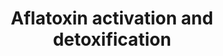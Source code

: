 ---
annotations:
- type: Pathway Ontology
  value: aflatoxin metabolic pathway
authors:
- ReactomeTeam
- Mkutmon
description: Aflatoxins are among the principal mycotoxins produced as secondary metabolites
  by the molds Aspergillus flavus and Aspergillus parasiticus that contaminate economically
  important food and feed crops (Wild & Turner 2002). Aflatoxin B1 (AFB1) is the most
  potent naturally occurring carcinogen known and is also an immunosuppressant. It
  is a potent hepatocarcinogenic agent in many species, and has been implicated in
  the etiology of human hepatocellular carcinoma. Poultry, especially turkeys, are
  extremely sensitive to the toxic and carcinogenic action of AFB1 present in animal
  feed, resulting in multi-million dollar losses to the industry. Discerning the biochemical
  and molecular mechanisms of this extreme sensitivity of poultry to AFB1 will help
  with the development of new strategies to increase aflatoxin resistance (Rawal et
  al. 2010, Diaz & Murcia 2011).<br><br><br>AFB1 has one major genotoxic metabolic
  fate, conversion to AFXBO, and several others that are less mutagenic but that can
  still be quite toxic. AFB1 can be oxidised to the toxic AFB1 exo 8,9 epoxide (AFXBO)
  product by several cytochrome P450 enzymes, especially P450 3A4 in the liver. This
  8,9 epoxide can react with the N7 atom of a guanyl base of DNA to produce adducts
  by intercalating between DNA base pairs. The exo epoxide is unstable in solution,
  however, and can react spontaneously to form a diol that is no longer reactive with
  DNA. The diol product in turn undergoes base-catalysed rearrangement to a dialdehyde
  that can react with protein lysine residues. AFB1 can also be metabolised to products
  (AFQ1, AFM1, AFM1E) which have far less genotoxic consequences than AFB1. The main
  route of detoxification of AFB1 is conjugation of its reactive 8,9-epoxide form
  with glutathione (GSH). This reaction is carried out by trimeric glutathione transferases
  (GSTs), providing a chemoprotective mechanism against toxicity. Glutathione conjugates
  are usually excreted as mercapturic acids in urine (Guengerich et al. 1998, Hamid
  et al. 2013). The main metabolic routes of aflatoxin in humans are described here.  View
  original pathway at [http://www.reactome.org/PathwayBrowser/#DIAGRAM=5423646 Reactome].
last-edited: 2021-01-25
organisms:
- Homo sapiens
redirect_from:
- /index.php/Pathway:WP3306
- /instance/WP3306
schema-jsonld:
- '@context': https://schema.org/
  '@id': https://wikipathways.github.io/pathways/WP3306.html
  '@type': Dataset
  creator:
    '@type': Organization
    name: WikiPathways
  description: Aflatoxins are among the principal mycotoxins produced as secondary
    metabolites by the molds Aspergillus flavus and Aspergillus parasiticus that contaminate
    economically important food and feed crops (Wild & Turner 2002). Aflatoxin B1
    (AFB1) is the most potent naturally occurring carcinogen known and is also an
    immunosuppressant. It is a potent hepatocarcinogenic agent in many species, and
    has been implicated in the etiology of human hepatocellular carcinoma. Poultry,
    especially turkeys, are extremely sensitive to the toxic and carcinogenic action
    of AFB1 present in animal feed, resulting in multi-million dollar losses to the
    industry. Discerning the biochemical and molecular mechanisms of this extreme
    sensitivity of poultry to AFB1 will help with the development of new strategies
    to increase aflatoxin resistance (Rawal et al. 2010, Diaz & Murcia 2011).<br><br><br>AFB1
    has one major genotoxic metabolic fate, conversion to AFXBO, and several others
    that are less mutagenic but that can still be quite toxic. AFB1 can be oxidised
    to the toxic AFB1 exo 8,9 epoxide (AFXBO) product by several cytochrome P450 enzymes,
    especially P450 3A4 in the liver. This 8,9 epoxide can react with the N7 atom
    of a guanyl base of DNA to produce adducts by intercalating between DNA base pairs.
    The exo epoxide is unstable in solution, however, and can react spontaneously
    to form a diol that is no longer reactive with DNA. The diol product in turn undergoes
    base-catalysed rearrangement to a dialdehyde that can react with protein lysine
    residues. AFB1 can also be metabolised to products (AFQ1, AFM1, AFM1E) which have
    far less genotoxic consequences than AFB1. The main route of detoxification of
    AFB1 is conjugation of its reactive 8,9-epoxide form with glutathione (GSH). This
    reaction is carried out by trimeric glutathione transferases (GSTs), providing
    a chemoprotective mechanism against toxicity. Glutathione conjugates are usually
    excreted as mercapturic acids in urine (Guengerich et al. 1998, Hamid et al. 2013).
    The main metabolic routes of aflatoxin in humans are described here.  View original
    pathway at [http://www.reactome.org/PathwayBrowser/#DIAGRAM=5423646 Reactome].
  keywords:
  - 'AFNBO-SG '
  - DPEP1,2,3 dimers
  - H+
  - ACY1:Zn2+ dimer
  - 'AFXBO '
  - 'AFNBO-CG '
  - AFBDHO
  - AFM1
  - 'GGT5(1-387) '
  - AFXBO-SG,AFNBO-SG
  - CYP2A13
  - 'AFNBO-NAC '
  - 'DPEP1 '
  - DNA
  - CYP1A2,3A4,3A5,2A13
  - 'CYP1A2 '
  - O2
  - CYP3A4,5
  - 'GGT5(388-586) '
  - 'ACY1 '
  - 'GGT3P(381-568) '
  - AFB1
  - GSH
  - NADPH
  - AFXBO-CG,AFNBO-CG
  - 'AFXBO-SG '
  - 'CYP3A4 '
  - Gly
  - 'AFXBO-NAC '
  - 'ACY3 '
  - 'Zn2+ '
  - AFXBO-NAC,AFNBO-NAC
  - AFXBO-C,AFNBO-C
  - CYP1A2,3A4
  - 'MGST2 '
  - MGST trimers
  - 'AFXBO-C '
  - AKR dimers
  - 'AFNBO '
  - 'DPEP2 '
  - 'AFXBO-CG '
  - 'DPEP3 '
  - AFXBO:DNA
  - CoA-SH
  - ACY3:Zn2+ dimer
  - AFQ1
  - AFM1E
  - 'DNA '
  - 'AKR7A2 '
  - 'CYP2A13 '
  - NADP+
  - L-Glu
  - AFXBO,AFNBO
  - 'GGT3P(1-380) '
  - Ac-CoA
  - unknown NAT
  - 'GGT1(1-380) '
  - AFBDHD
  - 'MGST1 '
  - 'MGST3 '
  - 'AKR7A3 '
  - AFXBO
  - GGT dimers
  - 'CYP3A5 '
  - 'GGT7(473-662) '
  - AFBDOH
  - CYP1A2
  - 'AFNBO-C '
  - CH3COO-
  - 'AKR7L '
  - 'GGT1(381-569) '
  - H2O
  - 'GGT7(1-472) '
  - 'GGT6(?-493) '
  - AFNBO
  - 'GGT6(1-?) '
  license: CC0
  name: Aflatoxin activation and detoxification
seo: CreativeWork
title: Aflatoxin activation and detoxification
wpid: WP3306
---